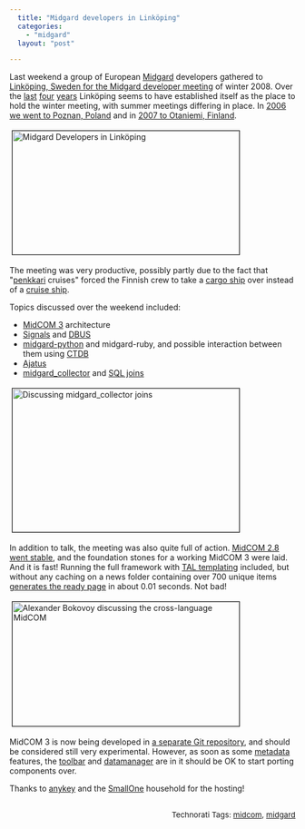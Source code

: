 ```yaml
---
  title: "Midgard developers in Linköping"
  categories: 
    - "midgard"
  layout: "post"

---
```

<p>
Last weekend a group of European <a href="http://www.midgard-project.org/">Midgard</a> developers gathered to<a href="http://www.smallone.net/blog/view/invitation_to_a_midgard_gathering_in_sweden.html"> Linköping, Sweden for the Midgard developer meeting</a> of winter 2008. Over the <a href="http://bergie.iki.fi/blog/the_connected_gathering.html">last</a> <a href="http://bergie.iki.fi/blog/midgard-meeting-in-linkoping.html">four</a> <a href="http://bergie.iki.fi/blog/midgard_developer_meeting-winter_2007.html">years</a> Linköping seems to have established itself as the place to hold the winter meeting, with summer meetings differing in place. In <a href="http://bergie.iki.fi/blog/midgard-developer-meeting-in-komorniki.html">2006 we went to Poznan, Poland</a> and in <a href="http://www.midgard-project.org/community/events/midgard_developer_meeting.html">2007 to Otaniemi, Finland</a>.
</p><p>
<a href="http://bergie.iki.fi/midcom-serveattachmentguid-297c0708efb411dcb11c07d70557430f430f/midgard_developers_linkoping_2008-1.jpg"><img src="http://bergie.iki.fi/midcom-serveattachmentguid-2b49be4aefb411dcb7fce5fe2061d8f1d8f1/midgard_developers_linkoping_2008-1-tm.jpg" height="218" width="400" border="1" hspace="4" vspace="4" alt="Midgard Developers in Linköping" title="Midgard Developers in Linköping" /></a>
</p><p>
The meeting was very productive, possibly partly due to the fact that &quot;<a href="http://www.hel.fi/wps/portal/Opetusvirasto_en/Artikkeli_en?WCM_GLOBAL_CONTEXT=/en/Education+Department/News/Traditional+Penkinpainajais+Rides">penkkari</a> cruises&quot; forced the Finnish crew to take a <a href="http://en.wikipedia.org/wiki/Finnlink">cargo ship</a> over instead of a <a href="http://en.wikipedia.org/wiki/M/S_Silja_Serenade">cruise ship</a>.
</p><p>
Topics discussed over the weekend included:
</p><ul><li><a href="http://bergie.iki.fi/blog/some_plans_for_midcom_3.html">MidCOM 3</a> architecture</li>
<li><a href="http://blogs.nemein.com/people/piotras/view/1182197841.html">Signals</a> and <a href="http://en.wikipedia.org/wiki/D-Bus">DBUS</a></li>
<li><a href="http://blogs.nemein.com/people/piotras/view/1196805359.html">midgard-python</a> and midgard-ruby, and possible interaction between them using <a href="http://ctdb.samba.org/">CTDB</a></li>
<li><a href="http://www.ajatus.info/">Ajatus</a></li>
<li><a href="http://www.midgard-project.org/documentation/php-midgard_collector/">midgard_collector</a> and <a href="http://en.wikipedia.org/wiki/Join_(SQL)">SQL joins</a></li>
</ul><p>
<a href="http://bergie.iki.fi/midcom-serveattachmentguid-3235a67eefb411dcb11c07d70557430f430f/discussing-collector-joins-linkoping-1.jpg"><img src="http://bergie.iki.fi/midcom-serveattachmentguid-36200536efb411dca6d3bd40918555295529/discussing-collector-joins-linkoping-1-tm.jpg" height="253" width="400" border="1" hspace="4" vspace="4" alt="Discussing midgard_collector joins" title="Discussing midgard_collector joins" /></a>
</p><p>
In addition to talk, the meeting was also quite full of action. <a href="http://www.midgard-project.org/updates/view/midcom_2-8-0_released.html">MidCOM 2.8 went stable</a>, and the foundation stones for a working MidCOM 3 were laid. And it is fast! Running the full framework with <a href="http://phptal.motion-twin.com/">TAL templating</a> included, but without any caching on a news folder containing over 700 unique items <a href="http://bergie.jaiku.com/presence/26331259">generates the ready page</a> in about 0.01 seconds. Not bad!
</p><p>
<a href="http://bergie.iki.fi/midcom-serveattachmentguid-2e1a82bcefb411dca6d3bd40918555295529/ab-php-ruby-python-2.jpg"><img src="http://bergie.iki.fi/midcom-serveattachmentguid-2ecc6568efb411dc9a9a214f18c263b263b2/ab-php-ruby-python-2-tm.jpg" height="219" width="400" border="1" hspace="4" vspace="4" alt="Alexander Bokovoy discussing the cross-language MidCOM" title="Alexander Bokovoy discussing the cross-language MidCOM" /></a>
</p><p>
MidCOM 3 is now being developed in <a href="http://repo.or.cz/w/midcom.git">a separate Git repository</a>, and should be considered still very experimental. However, as soon as some <a href="http://www.midgard-project.org/development/mrfc/view/0010.html">metadata</a> features, the <a href="http://bergie.iki.fi/blog/midgard_does_the_tango.html">toolbar</a> and <a href="http://www.midgard-project.org/documentation/midcom-helper-datamanager2/">datamanager</a> are in it should be OK to start porting components over.
</p><p>
Thanks to <a href="http://www.anykey.se/en/">anykey</a> and the <a href="http://www.smallone.net/">SmallOne</a> household for the hosting!<span style="font-size:10pt;">
<br /></span>
</p><p style="text-align:right;">
<span style="font-size:10pt;">
<br />Technorati Tags: </span><span style="font-size:10pt;"><a href="http://www.technorati.com/tag/midcom">midcom</a></span><span style="font-size:10pt;">, </span><span style="font-size:10pt;"><a href="http://www.technorati.com/tag/midgard">midgard</a></span>
</p>